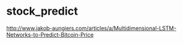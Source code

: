 # stock_predict
http://www.jakob-aungiers.com/articles/a/Multidimensional-LSTM-Networks-to-Predict-Bitcoin-Price
